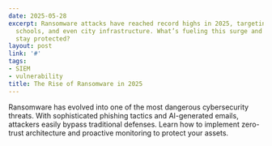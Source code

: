 ```yaml
---
date: 2025-05-28
excerpt: Ransomware attacks have reached record highs in 2025, targeting hospitals,
  schools, and even city infrastructure. What’s fueling this surge and how can organizations
  stay protected?
layout: post
link: '#'
tags:
- SIEM
- vulnerability
title: The Rise of Ransomware in 2025
---
```

Ransomware has evolved into one of the most dangerous cybersecurity threats. With sophisticated phishing tactics and AI-generated emails, attackers easily bypass traditional defenses. Learn how to implement zero-trust architecture and proactive monitoring to protect your assets.
